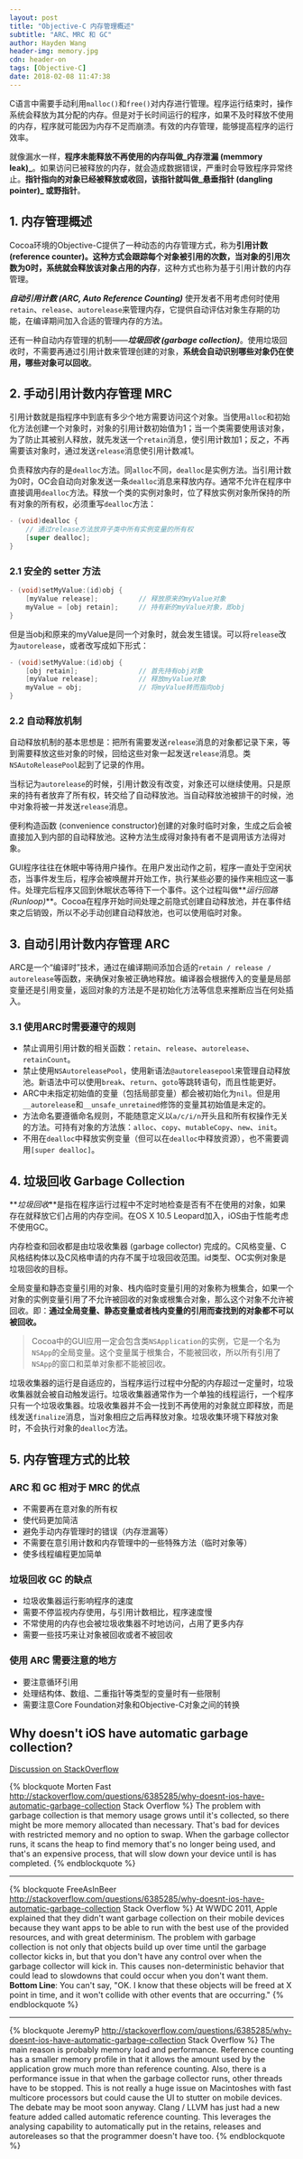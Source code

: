 ```yaml
---
layout: post
title: "Objective-C 内存管理概述"
subtitle: "ARC、MRC 和 GC"
author: Hayden Wang
header-img: memory.jpg
cdn: header-on
tags: [Objective-C]
date: 2018-02-08 11:47:38
---
```



C语言中需要手动利用`malloc()`和`free()`对内存进行管理。程序运行结束时，操作系统会释放为其分配的内存。但是对于长时间运行的程序，如果不及时释放不使用的内存，程序就可能因为内存不足而崩溃。有效的内存管理，能够提高程序的运行效率。

就像漏水一样，**程序未能释放不再使用的内存叫做_内存泄漏 (memmory leak)_**。如果访问已被释放的内存，就会造成数据错误，严重时会导致程序异常终止。**指针指向的对象已经被释放或收回，该指针就叫做_悬垂指针 (dangling pointer)_ 或野指针**。

## 1. 内存管理概述
Cocoa环境的Objective-C提供了一种动态的内存管理方式，称为**引用计数 (reference counter)。这种方式会跟踪每个对象被引用的次数，当对象的引用次数为0时，系统就会释放该对象占用的内存**，这种方式也称为基于引用计数的内存管理。

**_自动引用计数 (ARC, Auto Reference Counting)_** 使开发者不用考虑何时使用`retain`、`release`、`autorelease`来管理内存，它提供自动评估对象生存期的功能，在编译期间加入合适的管理内存的方法。

还有一种自动内存管理的机制——**_垃圾回收 (garbage collection)_**。使用垃圾回收时，不需要再通过引用计数来管理创建的对象，**系统会自动识别哪些对象仍在使用，哪些对象可以回收**。


## 2. 手动引用计数内存管理 MRC
引用计数就是指程序中到底有多少个地方需要访问这个对象。当使用`alloc`和初始化方法创建一个对象时，对象的引用计数初始值为1；当一个类需要使用该对象，为了防止其被别人释放，就先发送一个`retain`消息，使引用计数加1；反之，不再需要该对象时，通过发送`release`消息使引用计数减1。

负责释放内存的是`dealloc`方法。同`alloc`不同，`dealloc`是实例方法。当引用计数为0时，OC会自动向对象发送一条`dealloc`消息来释放内存。通常不允许在程序中直接调用`dealloc`方法。释放一个类的实例对象时，位了释放实例对象所保持的所有对象的所有权，必须重写`dealloc`方法：
```objectivec
- (void)dealloc {
    // 通过release方法放弃子类中所有实例变量的所有权
    [super dealloc];
}
```
### 2.1 安全的 setter 方法
```objectivec
- (void)setMyValue:(id)obj {
    [myValue release];          // 释放原来的myValue对象
    myValue = [obj retain];     // 持有新的myValue对象，即obj
}
```
但是当obj和原来的myValue是同一个对象时，就会发生错误。可以将`release`改为`autorelease`，或者改写成如下形式：
```objectivec
- (void)setMyValue:(id)obj {
    [obj retain];               // 首先持有obj对象
    [myValue release];          // 释放myValue对象
    myValue = obj;              // 将myValue转而指向obj
}
```

### 2.2 自动释放机制
自动释放机制的基本思想是：把所有需要发送`release`消息的对象都记录下来，等到需要释放这些对象的时候，回给这些对象一起发送`release`消息。类`NSAutoReleasePool`起到了记录的作用。

当标记为`autorelease`的时候，引用计数没有改变，对象还可以继续使用。只是原来的持有者放弃了所有权，转交给了自动释放池。当自动释放池被排干的时候，池中对象将被一并发送`release`消息。

便利构造函数 (convenience constructor)创建的对象时临时对象，生成之后会被直接加入到内部的自动释放池。这种方法生成得对象持有者不是调用该方法得对象。

GUI程序往往在休眠中等待用户操作。在用户发出动作之前，程序一直处于空闲状态，当事件发生后，程序会被唤醒并开始工作，执行某些必要的操作来相应这一事件。处理完后程序又回到休眠状态等待下一个事件。这个过程叫做**_运行回路 (Runloop)_**。Cocoa在程序开始时间处理之前隐式创建自动释放池，并在事件结束之后销毁，所以不必手动创建自动释放池，也可以使用临时对象。


## 3. 自动引用计数内存管理 ARC
ARC是一个“编译时”技术，通过在编译期间添加合适的`retain / release / autorelease`等函数，来确保对象被正确地释放。编译器会根据传入的变量是局部变量还是引用变量，返回对象的方法是不是初始化方法等信息来推断应当在何处插入。

### 3.1 使用ARC时需要遵守的规则
- 禁止调用引用计数的相关函数：`retain`、`release`、`autorelease`、`retainCount`。
- 禁止使用`NSAutoreleasePool`，使用新语法`@autoreleasepool`来管理自动释放池。新语法中可以使用`break`、`return`、`goto`等跳转语句，而且性能更好。
- ARC中未指定初始值的变量（包括局部变量）都会被初始化为`nil`。但是用`__autorelease`和`__unsafe_unretained`修饰的变量其初始值是未定的。
- 方法命名要遵循命名规则，不能随意定义以`a/c/i/n`开头且和所有权操作无关的方法。可持有对象的方法族：`alloc`、`copy`、`mutableCopy`、`new`、`init`。
- 不用在`dealloc`中释放实例变量（但可以在`dealloc`中释放资源），也不需要调用`[super dealloc]`。


## 4. 垃圾回收 Garbage Collection
**_垃圾回收_**是指在程序运行过程中不定时地检查是否有不在使用的对象，如果存在就释放它们占用的内存空间。在OS X 10.5 Leopard加入，iOS由于性能考虑不使用GC。

内存检查和回收都是由垃圾收集器 (garbage collector) 完成的。C风格变量、C风格结构体以及C风格申请的内存不属于垃圾回收范围。id类型、OC实例对象是垃圾回收的目标。

全局变量和静态变量引用的对象、栈内临时变量引用的对象称为根集合，如果一个对象的实例变量引用了不允许被回收的对象或根集合对象，那么这个对象不允许被回收。即：**通过全局变量、静态变量或者栈内变量的引用而查找到的对象都不可以被回收。**

> Cocoa中的GUI应用一定会包含类`NSApplication`的实例，它是一个名为`NSApp`的全局变量。这个变量属于根集合，不能被回收，所以所有引用了`NSApp`的窗口和菜单对象都不能被回收。

垃圾收集器的运行是自适应的，当程序运行过程中分配的内存超过一定量时，垃圾收集器就会被自动触发运行。垃圾收集器通常作为一个单独的线程运行，一个程序只有一个垃圾收集器。垃圾收集器并不会一找到不再使用的对象就立即释放，而是线发送`finalize`消息，当对象相应之后再释放对象。垃圾收集环境下释放对象时，不会执行对象的`dealloc`方法。


## 5. 内存管理方式的比较
### ARC 和 GC 相对于 MRC 的优点
- 不需要再在意对象的所有权
- 使代码更加简洁
- 避免手动内存管理时的错误（内存泄漏等）
- 不需要在意引用计数和内存管理中的一些特殊方法（临时对象等）
- 使多线程编程更加简单

### 垃圾回收 GC 的缺点
- 垃圾收集器运行影响程序的速度
- 需要不停监视内存使用，与引用计数相比，程序速度慢
- 不常使用的内存也会被垃圾收集器不时地访问，占用了更多内存
- 需要一些技巧来让对象被回收或者不被回收

### 使用 ARC 需要注意的地方
- 要注意循环引用
- 处理结构体、数组、二重指针等类型的变量时有一些限制
- 需要注意Core Foundation对象和Objective-C对象之间的转换


## Why doesn't iOS have automatic garbage collection?

[Discussion on StackOverflow](http://stackoverflow.com/questions/6385285/why-doesnt-ios-have-automatic-garbage-collection)

{% blockquote Morten Fast http://stackoverflow.com/questions/6385285/why-doesnt-ios-have-automatic-garbage-collection Stack Overflow %}
The problem with garbage collection is that memory usage grows until it's collected, so there might be more memory allocated than necessary. That's bad for devices with restricted memory and no option to swap.
When the garbage collector runs, it scans the heap to find memory that's no longer being used, and that's an expensive process, that will slow down your device until is has completed.
{% endblockquote %}

---
{% blockquote FreeAsInBeer http://stackoverflow.com/questions/6385285/why-doesnt-ios-have-automatic-garbage-collection Stack Overflow %}
At WWDC 2011, Apple explained that they didn't want garbage collection on their mobile devices because they want apps to be able to run with the best use of the provided resources, and with great determinism. The problem with garbage collection is not only that objects build up over time until the garbage collector kicks in, but that you don't have any control over when the garbage collector will kick in. This causes non-deterministic behavior that could lead to slowdowns that could occur when you don't want them.
**Bottom Line**: You can't say, "OK. I know that these objects will be freed at X point in time, and it won't collide with other events that are occurring."
{% endblockquote %}
 
---
{% blockquote JeremyP http://stackoverflow.com/questions/6385285/why-doesnt-ios-have-automatic-garbage-collection Stack Overflow %}
The main reason is probably memory load and performance. Reference counting has a smaller memory profile in that it allows the amount used by the application grow much more than reference counting. Also, there is a performance issue in that when the garbage collector runs, other threads have to be stopped. This is not really a huge issue on Macintoshes with fast multicore processors but could cause the UI to stutter on mobile devices.
The debate may be moot soon anyway. Clang / LLVM has just had a new feature added called automatic reference counting. This leverages the analysing capability to automatically put in the retains, releases and autoreleases so that the programmer doesn't have too.
{% endblockquote %}
